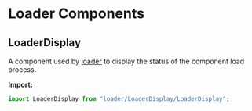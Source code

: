 # Loader Components

## LoaderDisplay

A component used by [loader](/reference/loaderReference.html#loader) to display the status of the component load process.

**Import:**
```jsx
import LoaderDisplay from "loader/LoaderDisplay/LoaderDisplay";
```